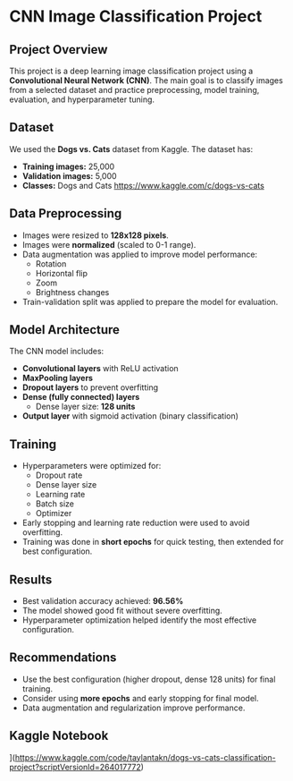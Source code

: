 # CNN Image Classification Project

## Project Overview
This project is a deep learning image classification project using a **Convolutional Neural Network (CNN)**. The main goal is to classify images from a selected dataset and practice preprocessing, model training, evaluation, and hyperparameter tuning.

## Dataset
We used the **Dogs vs. Cats** dataset from Kaggle. The dataset has:
- **Training images:** 25,000
- **Validation images:** 5,000
- **Classes:** Dogs and Cats
https://www.kaggle.com/c/dogs-vs-cats
## Data Preprocessing
- Images were resized to **128x128 pixels**.
- Images were **normalized** (scaled to 0-1 range).
- Data augmentation was applied to improve model performance:
  - Rotation
  - Horizontal flip
  - Zoom
  - Brightness changes
- Train-validation split was applied to prepare the model for evaluation.

## Model Architecture
The CNN model includes:
- **Convolutional layers** with ReLU activation
- **MaxPooling layers**
- **Dropout layers** to prevent overfitting
- **Dense (fully connected) layers**  
  - Dense layer size: **128 units**
- **Output layer** with sigmoid activation (binary classification)

## Training
- Hyperparameters were optimized for:
  - Dropout rate
  - Dense layer size
  - Learning rate
  - Batch size
  - Optimizer
- Early stopping and learning rate reduction were used to avoid overfitting.
- Training was done in **short epochs** for quick testing, then extended for best configuration.

## Results
- Best validation accuracy achieved: **96.56%**
- The model showed good fit without severe overfitting.
- Hyperparameter optimization helped identify the most effective configuration.

## Recommendations
- Use the best configuration (higher dropout, dense 128 units) for final training.
- Consider using **more epochs** and early stopping for final model.
- Data augmentation and regularization improve performance.

## Kaggle Notebook
](https://www.kaggle.com/code/taylantakn/dogs-vs-cats-classification-project?scriptVersionId=264017772)
